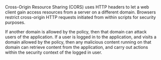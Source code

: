 Cross-Origin Resource Sharing (CORS) uses HTTP headers to let a web client gain access resources from a server on a different domain. Browsers restrict cross-origin HTTP requests initiated from within scripts for security purposes.

If another domain is allowed by the policy, then that domain can attack users of the application. If a user is logged in to the application, and visits a domain allowed by the policy, then any malicious content running on that domain can retrieve content from the application, and carry out actions within the security context of the logged in user.
